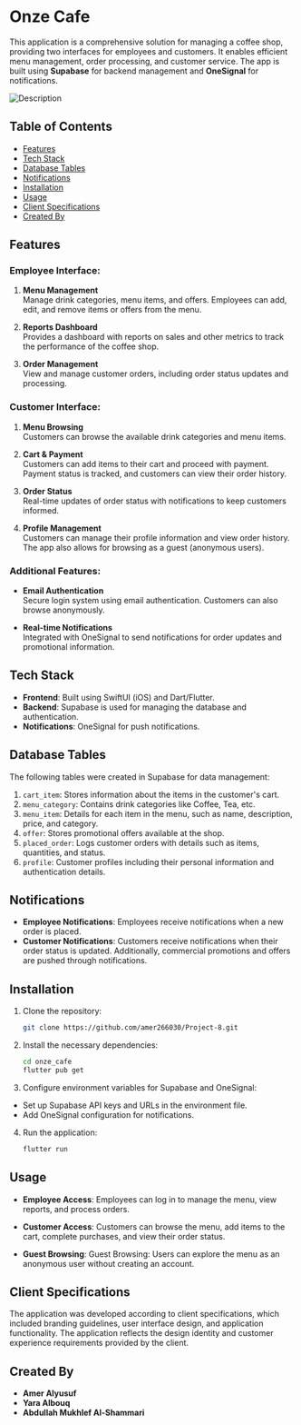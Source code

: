 # Onze Cafe

This application is a comprehensive solution for managing a coffee shop, providing two interfaces for employees and customers. It enables efficient menu management, order processing, and customer service. The app is built using **Supabase** for backend management and **OneSignal** for notifications.

![Description](./onze_cafe.gif)

## Table of Contents

- [Features](#features)
- [Tech Stack](#tech-stack)
- [Database Tables](#database-tables)
- [Notifications](#notifications)
- [Installation](#installation)
- [Usage](#usage)
- [Client Specifications](#client-specifications)
- [Created By](#created-by)

## Features

### Employee Interface:
1. **Menu Management**  
   Manage drink categories, menu items, and offers. Employees can add, edit, and remove items or offers from the menu.
   
2. **Reports Dashboard**  
   Provides a dashboard with reports on sales and other metrics to track the performance of the coffee shop.
   
3. **Order Management**  
   View and manage customer orders, including order status updates and processing.

### Customer Interface:
1. **Menu Browsing**  
   Customers can browse the available drink categories and menu items.
   
2. **Cart & Payment**  
   Customers can add items to their cart and proceed with payment. Payment status is tracked, and customers can view their order history.
   
3. **Order Status**  
   Real-time updates of order status with notifications to keep customers informed.
   
4. **Profile Management**  
   Customers can manage their profile information and view order history. The app also allows for browsing as a guest (anonymous users).

### Additional Features:
- **Email Authentication**  
  Secure login system using email authentication. Customers can also browse anonymously.
  
- **Real-time Notifications**  
  Integrated with OneSignal to send notifications for order updates and promotional information.

## Tech Stack

- **Frontend**: Built using SwiftUI (iOS) and Dart/Flutter.
- **Backend**: Supabase is used for managing the database and authentication.
- **Notifications**: OneSignal for push notifications.
  
## Database Tables

The following tables were created in Supabase for data management:
1. `cart_item`: Stores information about the items in the customer's cart.
2. `menu_category`: Contains drink categories like Coffee, Tea, etc.
3. `menu_item`: Details for each item in the menu, such as name, description, price, and category.
4. `offer`: Stores promotional offers available at the shop.
5. `placed_order`: Logs customer orders with details such as items, quantities, and status.
6. `profile`: Customer profiles including their personal information and authentication details.

## Notifications

- **Employee Notifications**: Employees receive notifications when a new order is placed.
- **Customer Notifications**: Customers receive notifications when their order status is updated. Additionally, commercial promotions and offers are pushed through notifications.

## Installation

1. Clone the repository:
   ```bash
   git clone https://github.com/amer266030/Project-8.git
    ```

2. Install the necessary dependencies:
   ```bash
   cd onze_cafe
   flutter pub get
    ```

3. Configure environment variables for Supabase and OneSignal:
- Set up Supabase API keys and URLs in the environment file.
- Add OneSignal configuration for notifications.

4. Run the application:
    ```bash
    flutter run
    ```
## Usage

- **Employee Access**: Employees can log in to manage the menu, view reports, and process orders.

- **Customer Access**: Customers can browse the menu, add items to the cart, complete purchases, and view their order status.

- **Guest Browsing**: Guest Browsing: Users can explore the menu as an anonymous user without creating an account.

## Client Specifications

The application was developed according to client specifications, which included branding guidelines, user interface design, and application functionality. The application reflects the design identity and customer experience requirements provided by the client.

## Created By
- **Amer Alyusuf**
- **Yara Albouq**
- **Abdullah Mukhlef Al-Shammari**